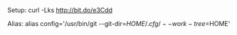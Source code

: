 Setup: curl -Lks http://bit.do/e3Cdd

Alias: alias config='/usr/bin/git --git-dir=$HOME/.cfg/ --work-tree=$HOME'

